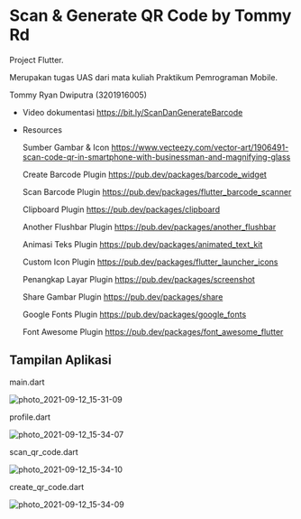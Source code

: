 # Scan & Generate QR Code by Tommy Rd

Project Flutter.

Merupakan tugas UAS dari mata kuliah Praktikum Pemrograman Mobile.

Tommy Ryan Dwiputra (3201916005)

- Video dokumentasi
   https://bit.ly/ScanDanGenerateBarcode

- Resources
    
     Sumber Gambar & Icon
     https://www.vecteezy.com/vector-art/1906491-scan-code-qr-in-smartphone-with-businessman-and-magnifying-glass
    
     Create Barcode Plugin
     https://pub.dev/packages/barcode_widget
  
     Scan Barcode Plugin
     https://pub.dev/packages/flutter_barcode_scanner
     
     Clipboard Plugin
     https://pub.dev/packages/clipboard
     
     Another Flushbar Plugin
     https://pub.dev/packages/another_flushbar
     
     Animasi Teks Plugin
     https://pub.dev/packages/animated_text_kit
     
     Custom Icon Plugin
     https://pub.dev/packages/flutter_launcher_icons
     
     Penangkap Layar Plugin
     https://pub.dev/packages/screenshot
     
     Share Gambar Plugin
     https://pub.dev/packages/share
     
     Google Fonts Plugin
     https://pub.dev/packages/google_fonts
     
     Font Awesome Plugin
     https://pub.dev/packages/font_awesome_flutter
    
     
## Tampilan Aplikasi

main.dart

![photo_2021-09-12_15-31-09](https://user-images.githubusercontent.com/79314862/132979728-fe580a0c-836d-46d3-8d99-bd411129d61c.jpg)

profile.dart

![photo_2021-09-12_15-34-07](https://user-images.githubusercontent.com/79314862/132979776-3498fc7d-101a-4639-8973-3ba9eff2f2b0.jpg)

scan_qr_code.dart

![photo_2021-09-12_15-34-10](https://user-images.githubusercontent.com/79314862/132979791-4aa7b42c-9458-4f50-992d-8effdef647ad.jpg)

create_qr_code.dart

![photo_2021-09-12_15-34-09](https://user-images.githubusercontent.com/79314862/132979799-21056f8f-9b8e-406b-b90a-da43dbdd593c.jpg)


